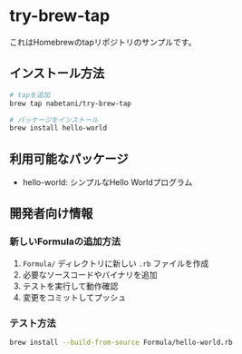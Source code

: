 # try-brew-tap

これはHomebrewのtapリポジトリのサンプルです。

## インストール方法

```bash
# tapを追加
brew tap nabetani/try-brew-tap

# パッケージをインストール
brew install hello-world
```

## 利用可能なパッケージ

- hello-world: シンプルなHello Worldプログラム

## 開発者向け情報

### 新しいFormulaの追加方法

1. `Formula/` ディレクトリに新しい `.rb` ファイルを作成
2. 必要なソースコードやバイナリを追加
3. テストを実行して動作確認
4. 変更をコミットしてプッシュ

### テスト方法

```bash
brew install --build-from-source Formula/hello-world.rb
```
